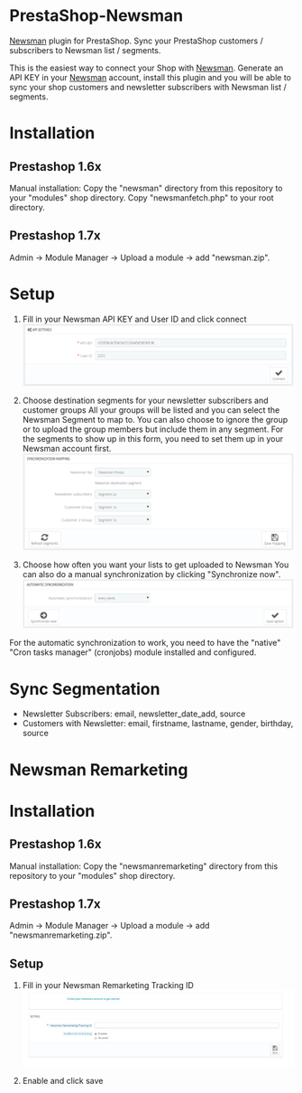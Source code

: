 # PrestaShop-Newsman
[Newsman](https://www.newsmanapp.com) plugin for PrestaShop. Sync your PrestaShop customers / subscribers to Newsman list / segments.

This is the easiest way to connect your Shop with [Newsman](https://www.newsmanapp.com).
Generate an API KEY in your [Newsman](https://www.newsmanapp.com) account, install this plugin and you will be able to sync your shop customers and newsletter subscribers with Newsman list / segments.

# Installation

## Prestashop 1.6x

Manual installation:
Copy the "newsman" directory from this repository to your "modules" shop directory.
Copy "newsmanfetch.php" to your root directory.

## Prestashop 1.7x

Admin -> Module Manager -> Upload a module -> add "newsman.zip".

# Setup
1. Fill in your Newsman API KEY and User ID and click connect
![](https://raw.githubusercontent.com/Newsman/PrestaShop-Newsman/master/assets/api-setup-screen.png)

2. Choose destination segments for your newsletter subscribers and customer groups
All your groups will be listed and you can select the Newsman Segment to map to.
You can also choose to ignore the group or to upload the group members but include them in any segment.
For the segments to show up in this form, you need to set them up in your Newsman account first.
![](https://raw.githubusercontent.com/Newsman/PrestaShop-Newsman/master/assets/mapping-screen.png)

3. Choose how often you want your lists to get uploaded to Newsman
You can also do a manual synchronization by clicking "Synchronize now".
![](https://raw.githubusercontent.com/Newsman/PrestaShop-Newsman/master/assets/sync-screen.png)

For the automatic synchronization to work, you need to have the "native" "Cron tasks manager" (cronjobs) module installed and configured.

# Sync Segmentation

- Newsletter Subscribers: email, newsletter_date_add, source
- Customers with Newsletter: email, firstname, lastname, gender, birthday, source

# Newsman Remarketing

# Installation

## Prestashop 1.6x

Manual installation:
Copy the "newsmanremarketing" directory from this repository to your "modules" shop directory.

## Prestashop 1.7x

Admin -> Module Manager -> Upload a module -> add "newsmanremarketing.zip".

## Setup
1. Fill in your Newsman Remarketing Tracking ID
![](https://raw.githubusercontent.com/Newsman/PrestaShop-Newsman/master/assets/1.jpg)

2. Enable and click save

